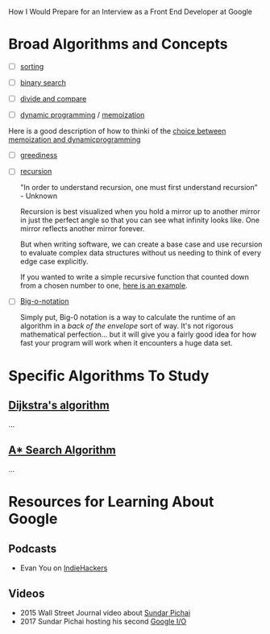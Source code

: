 How I Would Prepare for an Interview as a Front End Developer at Google

# Broad Algorithms and Concepts

- [ ] [sorting](https://en.wikipedia.org/wiki/Sorting_algorithm)


- [ ] [binary search](https://en.wikipedia.org/wiki/Binary_search_algorithm)


- [ ] [divide and compare](https://en.wikipedia.org/wiki/Divide-and-conquer_algorithm)


- [ ] [dynamic programming](http://en.wikipedia.org/wiki/Dynamic_programming) / [memoization](http://en.wikipedia.org/wiki/Memoization)

Here is a good description of how to thinki of the [choice between memoization and dynamicprogramming](https://stackoverflow.com/questions/6184869/what-is-the-difference-between-memoization-and-dynamic-programming)


- [ ] [greediness](https://en.wikipedia.org/wiki/Greedy_algorithm)


- [ ] [recursion](https://en.wikipedia.org/wiki/Recursion_(computer_science))

  "In order to understand recursion, one must first understand recursion" - Unknown

  Recursion is best visualized when you hold a mirror up to another mirror in just the perfect angle so that you can see what infinity looks like. One mirror reflects another mirror forever.

  But when writing software, we can create a base case and use recursion to evaluate complex data structures without us needing to think of every edge case explicitly.

  If you wanted to write a simple recursive function that counted down from a chosen number to one, [here is an example](/codeExamples/recursiveCountDown.js).


- [ ] [Big-o-notation](https://en.wikipedia.org/wiki/Big_O_notation)

  Simply put, Big-0 notation is a way to calculate the runtime of an algorithm in a _back of the envelope_ sort of way. It's not rigorous mathematical perfection... but it will give you a fairly good idea for how fast your program will work when it encounters a huge data set.


# Specific Algorithms To Study

## [Dijkstra's algorithm](https://en.wikipedia.org/wiki/Dijkstra%27s_algorithm)

...

## [A* Search Algorithm](https://en.wikipedia.org/wiki/A*_search_algorithm)

...

# Resources for Learning About Google

## Podcasts

- Evan You on [IndieHackers](https://www.indiehackers.com/podcast/078-evan-you-of-vue)


## Videos


- 2015 Wall Street Journal video about [Sundar Pichai](https://youtu.be/6zM4p_A0ISk)
- 2017 Sundar Pichai hosting his second [Google I/O](https://youtu.be/vWLcyFtni6U)
